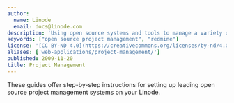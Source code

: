 ```yaml
---
author:
  name: Linode
  email: docs@linode.com
description: 'Using open source systems and tools to manage a variety of projects.'
keywords: ["open source project management", "redmine"]
license: '[CC BY-ND 4.0](https://creativecommons.org/licenses/by-nd/4.0)'
aliases: ['web-applications/project-management/']
published: 2009-11-20
title: Project Management
---
```


These guides offer step-by-step instructions for setting up leading open source project management systems on your Linode.
